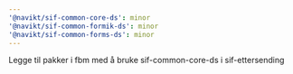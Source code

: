 ```yaml
---
'@navikt/sif-common-core-ds': minor
'@navikt/sif-common-formik-ds': minor
'@navikt/sif-common-forms-ds': minor
---
```


Legge til pakker i fbm med å bruke sif-common-core-ds i sif-ettersending
